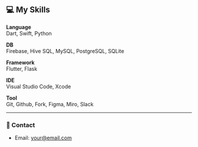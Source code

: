 ## 💻 My Skills

**Language**  
Dart, Swift, Python

**DB**  
Firebase, Hive SQL, MySQL, PostgreSQL, SQLite

**Framework**  
Flutter, Flask

**IDE**  
Visual Studio Code, Xcode

**Tool**  
Git, Github, Fork, Figma, Miro, Slack

---

### 📧 Contact

- Email: your@email.com
